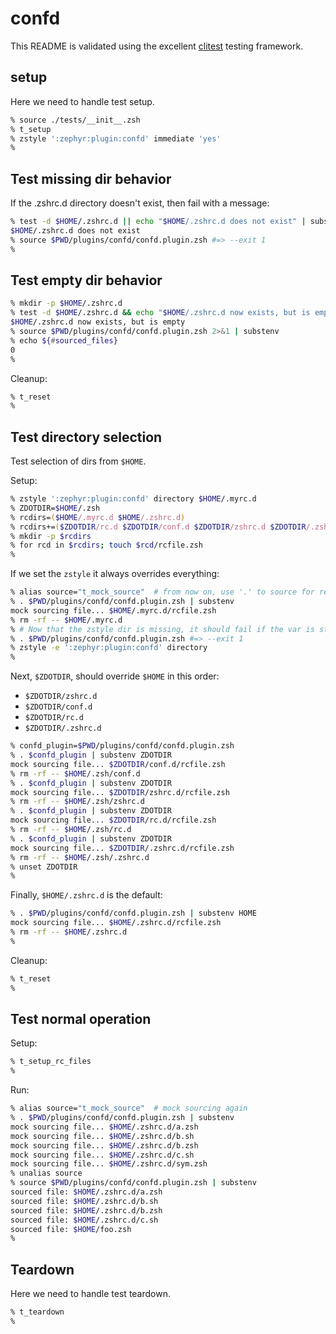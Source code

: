 # confd

This README is validated using the excellent [clitest] testing framework.

## setup

Here we need to handle test setup.

```zsh
% source ./tests/__init__.zsh
% t_setup
% zstyle ':zephyr:plugin:confd' immediate 'yes'
%
```

## Test missing dir behavior

If the .zshrc.d directory doesn't exist, then fail with a message:

```zsh
% test -d $HOME/.zshrc.d || echo "$HOME/.zshrc.d does not exist" | substenv
$HOME/.zshrc.d does not exist
% source $PWD/plugins/confd/confd.plugin.zsh #=> --exit 1
%
```

## Test empty dir behavior

```zsh
% mkdir -p $HOME/.zshrc.d
% test -d $HOME/.zshrc.d && echo "$HOME/.zshrc.d now exists, but is empty" | substenv
$HOME/.zshrc.d now exists, but is empty
% source $PWD/plugins/confd/confd.plugin.zsh 2>&1 | substenv
% echo ${#sourced_files}
0
%
```

Cleanup:

```zsh
% t_reset
%
```

## Test directory selection

Test selection of dirs from `$HOME`.

Setup:

```zsh
% zstyle ':zephyr:plugin:confd' directory $HOME/.myrc.d
% ZDOTDIR=$HOME/.zsh
% rcdirs=($HOME/.myrc.d $HOME/.zshrc.d)
% rcdirs+=($ZDOTDIR/rc.d $ZDOTDIR/conf.d $ZDOTDIR/zshrc.d $ZDOTDIR/.zshrc.d)
% mkdir -p $rcdirs
% for rcd in $rcdirs; touch $rcd/rcfile.zsh
%
```

If we set the `zstyle` it always overrides everything:

```zsh
% alias source="t_mock_source"  # from now on, use '.' to source for real
% . $PWD/plugins/confd/confd.plugin.zsh | substenv
mock sourcing file... $HOME/.myrc.d/rcfile.zsh
% rm -rf -- $HOME/.myrc.d
% # Now that the zstyle dir is missing, it should fail if the var is still set
% . $PWD/plugins/confd/confd.plugin.zsh #=> --exit 1
% zstyle -e ':zephyr:plugin:confd' directory
%
```

Next, `$ZDOTDIR`, should override `$HOME` in this order:

- `$ZDOTDIR/zshrc.d`
- `$ZDOTDIR/conf.d`
- `$ZDOTDIR/rc.d`
- `$ZDOTDIR/.zshrc.d`

```zsh
% confd_plugin=$PWD/plugins/confd/confd.plugin.zsh
% . $confd_plugin | substenv ZDOTDIR
mock sourcing file... $ZDOTDIR/conf.d/rcfile.zsh
% rm -rf -- $HOME/.zsh/conf.d
% . $confd_plugin | substenv ZDOTDIR
mock sourcing file... $ZDOTDIR/zshrc.d/rcfile.zsh
% rm -rf -- $HOME/.zsh/zshrc.d
% . $confd_plugin | substenv ZDOTDIR
mock sourcing file... $ZDOTDIR/rc.d/rcfile.zsh
% rm -rf -- $HOME/.zsh/rc.d
% . $confd_plugin | substenv ZDOTDIR
mock sourcing file... $ZDOTDIR/.zshrc.d/rcfile.zsh
% rm -rf -- $HOME/.zsh/.zshrc.d
% unset ZDOTDIR
%
```

Finally, `$HOME/.zshrc.d` is the default:

```zsh
% . $PWD/plugins/confd/confd.plugin.zsh | substenv HOME
mock sourcing file... $HOME/.zshrc.d/rcfile.zsh
% rm -rf -- $HOME/.zshrc.d
%
```

Cleanup:

```zsh
% t_reset
%
```

## Test normal operation

Setup:

```zsh
% t_setup_rc_files
%
```

Run:

```zsh
% alias source="t_mock_source"  # mock sourcing again
% . $PWD/plugins/confd/confd.plugin.zsh | substenv
mock sourcing file... $HOME/.zshrc.d/a.zsh
mock sourcing file... $HOME/.zshrc.d/b.sh
mock sourcing file... $HOME/.zshrc.d/b.zsh
mock sourcing file... $HOME/.zshrc.d/c.sh
mock sourcing file... $HOME/.zshrc.d/sym.zsh
% unalias source
% source $PWD/plugins/confd/confd.plugin.zsh | substenv
sourced file: $HOME/.zshrc.d/a.zsh
sourced file: $HOME/.zshrc.d/b.sh
sourced file: $HOME/.zshrc.d/b.zsh
sourced file: $HOME/.zshrc.d/c.sh
sourced file: $HOME/foo.zsh
%
```

## Teardown

Here we need to handle test teardown.

```zsh
% t_teardown
%
```

[clitest]: https://github.com/aureliojargas/clitest

